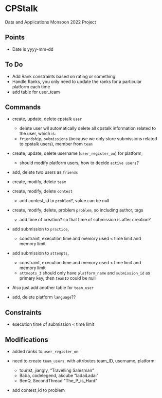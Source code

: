 # CPStalk

Data and Applications Monsoon 2022 Project

## Points

- Date is yyyy-mm-dd
  
## To Do

- Add Rank constraints based on rating or something
- Handle Ranks, you only need to update the ranks for a particular platform each time
- add table for user_team

## Commands

- create, update, delete cpstalk `user`
  - delete user wil automatically delete all cpstalk information related to the user, which is:
  - `friendship`, `submissions` (because we only store submissions related to cpstalk users), member from `team`
  
- create, update, delete username (`user_register_on`) for platform,
  - should modify platform users, how to decide `active users`?
  
- add, delete two users as `friends`

- create, modify, delete `team`

- create, modify, delete `contest`
  - add contest_id to `problem`?, value can be null
  
- create, modify, delete, problem `problem`, so including author, tags
  - add time of creation? so that time of submission is after creation?
  
- add submission to `practice`,
  - constraint, execution time and memory used < time limit and memory limit
- add submission to `attempts`,
  - constraint, execution time and memory used < time limit and memory limit
  - `attmepts_3` should only have `platform_name` and `submission_id` as primary key, then `teamID` could be null
- Also just add another table for `team_user`

- add, delete platform `language`??
  
## Constraints

- execution time of submission < time limit

## Modifications

- added ranks to `user_register_on`

- need to create `team_users`, with attributes team_ID, username, platform:
  - tourist, jiangly, "Travelling Salesman"
  - Baba, codelegend, akcube "ladaiLadai"
  - BenQ, SecondThread "The_P_is_Hard"

- add contest_id to problem
  